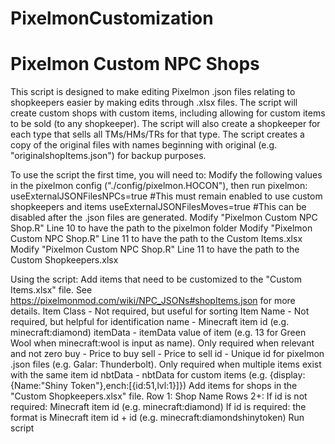 # PixelmonCustomization
# Pixelmon Custom NPC Shops
This script is designed to make editing Pixelmon .json files relating to shopkeepers easier by making edits through .xlsx files.
The script will create custom shops with custom items, including allowing for custom items to be sold (to any shopkeeper).
The script will also create a shopkeeper for each type that sells all TMs/HMs/TRs for that type.
The script creates a copy of the original files with names beginning with original (e.g. "originalshopItems.json") for backup purposes.

To use the script the first time, you will need to:
	Modify the following values in the pixelmon config ("./config/pixelmon.HOCON"), then run pixelmon:
		useExternalJSONFilesNPCs=true	#This must remain enabled to use custom shopkeepers and items
		useExternalJSONFilesMoves=true	#This can be disabled after the .json files are generated.
	Modify "Pixelmon Custom NPC Shop.R" Line 10 to have the path to the pixelmon folder
	Modify "Pixelmon Custom NPC Shop.R" Line 11 to have the path to the Custom Items.xlsx
	Modify "Pixelmon Custom NPC Shop.R" Line 11 to have the path to the Custom Shopkeepers.xlsx

Using the script:
	Add items that need to be customized to the "Custom Items.xlsx" file. See https://pixelmonmod.com/wiki/NPC_JSONs#shopItems.json for more details.
		Item Class - Not required, but useful for sorting
		Item Name - Not required, but helpful for identification
		name - Minecraft item id (e.g. minecraft:diamond)
		itemData - itemData value of item (e.g. 13 for Green Wool when minecraft:wool is input as name). Only required when relevant and not zero
		buy - Price to buy
		sell - Price to sell
		id - Unique id for pixelmon .json files (e.g. Galar: Thunderbolt). Only required when multiple items exist with the same item id
		nbtData - nbtData for custom items (e.g. {display:{Name:\"Shiny Token\"},ench:[{id:51,lvl:1}]})
	Add items for shops in the "Custom Shopkeepers.xlsx" file.
		Row 1: Shop Name
		Rows 2+: If id is not required: Minecraft item id (e.g. minecraft:diamond) 
			 If id is required: the format is Minecraft item id + id (e.g. minecraft:diamondshinytoken)
	Run script

